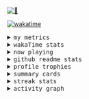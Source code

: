 [![🐙](https://hits.seeyoufarm.com/api/count/incr/badge.svg?url=https%3A%2F%2Fgithub.com%2Fktnkk%2Fhit-counter&count_bg=%23070707&title_bg=%23070707&icon=&icon_color=%23E7E7E7&title=visitors&edge_flat=true)](https://hits.seeyoufarm.com)

[![wakatime](https://wakatime.com/badge/user/43ee8060-219a-4cc8-b7a0-9a681ab5a8a7.svg)](https://wakatime.com/@43ee8060-219a-4cc8-b7a0-9a681ab5a8a7)

<details>
  <summary> <samp>my metrics</samp></summary>
  
  <br>
  
 ![🐳](https://github.com/kkhys/kkhys/blob/main/github-metrics.svg)
  
  ***
</details>

<details>
  <summary> <samp>wakaTime stats</samp></summary>
  
  <br>
  
<!--START_SECTION:waka-->
![Code Time](http://img.shields.io/badge/Code%20Time-330%20hrs%2037%20mins-blue)

**🐱 My GitHub Data** 

> 📦 4.9 MB Used in GitHub's Storage 
 > 
> 🏆 1,156 Contributions in the Year 2023
 > 
> 💼 Opted to Hire
 > 
> 📜 3 Public Repositories 
 > 
> 🔑 56 Private Repositories 
 > 
**I'm an Early 🐤** 

```text
🌞 Morning                4841 commits        ███████████░░░░░░░░░░░░░░   44.63 % 
🌆 Daytime                2368 commits        █████░░░░░░░░░░░░░░░░░░░░   21.83 % 
🌃 Evening                2912 commits        ███████░░░░░░░░░░░░░░░░░░   26.85 % 
🌙 Night                  725 commits         ██░░░░░░░░░░░░░░░░░░░░░░░   06.68 % 
```
📅 **I'm Most Productive on Monday** 

```text
Monday                   2024 commits        █████░░░░░░░░░░░░░░░░░░░░   18.66 % 
Tuesday                  1831 commits        ████░░░░░░░░░░░░░░░░░░░░░   16.88 % 
Wednesday                1962 commits        █████░░░░░░░░░░░░░░░░░░░░   18.09 % 
Thursday                 1725 commits        ████░░░░░░░░░░░░░░░░░░░░░   15.90 % 
Friday                   1846 commits        ████░░░░░░░░░░░░░░░░░░░░░   17.02 % 
Saturday                 779 commits         ██░░░░░░░░░░░░░░░░░░░░░░░   07.18 % 
Sunday                   679 commits         ██░░░░░░░░░░░░░░░░░░░░░░░   06.26 % 
```


📊 **This Week I Spent My Time On** 

```text
🕑︎ Time Zone: Asia/Tokyo

💬 Programming Languages: 
Other                    39 hrs 30 mins      ███████████████████░░░░░░   76.11 % 
TypeScript               5 hrs 3 mins        ██░░░░░░░░░░░░░░░░░░░░░░░   09.76 % 
JavaScript               2 hrs 1 min         █░░░░░░░░░░░░░░░░░░░░░░░░   03.89 % 
JSON                     1 hr 13 mins        █░░░░░░░░░░░░░░░░░░░░░░░░   02.35 % 
Java                     1 hr 6 mins         █░░░░░░░░░░░░░░░░░░░░░░░░   02.12 % 

🔥 Editors: 
Chrome                   39 hrs 30 mins      ███████████████████░░░░░░   76.11 % 
IntelliJ                 8 hrs 12 mins       ████░░░░░░░░░░░░░░░░░░░░░   15.83 % 
WebStorm                 3 hrs 23 mins       ██░░░░░░░░░░░░░░░░░░░░░░░   06.52 % 
RubyMine                 47 mins             ░░░░░░░░░░░░░░░░░░░░░░░░░   01.53 % 
DataGrip                 0 secs              ░░░░░░░░░░░░░░░░░░░░░░░░░   00.00 % 

💻 Operating System: 
Linux                    39 hrs 30 mins      ███████████████████░░░░░░   76.11 % 
Mac                      12 hrs 23 mins      ██████░░░░░░░░░░░░░░░░░░░   23.89 % 
```


 Last Updated on 2023/03/11 18:32:24 UTC
<!--END_SECTION:waka-->
  
  ***
</details>


<details>
  <summary> <samp>now playing</samp></summary>
  
  <br>
 
 [![🐟](https://spotify-github-profile.vercel.app/api/view?uid=31ryofms4dnv7mrohhepo4c4zgqu&cover_image=true&theme=default&show_offline=false&background_color=121212&bar_color=53b14f&bar_color_cover=false)](https://open.spotify.com/user/31ryofms4dnv7mrohhepo4c4zgqu)
  
  ***
</details>

<details>
  <summary> <samp>github readme stats</samp></summary>
  
  <br>
  
 <p align="left"> 
  <img alt="🐠" src="https://github-readme-stats.vercel.app/api?username=kkhys&count_private=true&show_icons=true&theme=dark&include_all_commits=true" />
  <img alt="🐟" src="https://github-readme-stats.vercel.app/api/top-langs/?username=kkhys&layout=compact&theme=dark&langs_count=10&hide=HTML,CSS,SCSS" />
</p>
  
  ***
</details>

<details>
  <summary> <samp>profile trophies</samp></summary>
  
  <br>
  
  [![🐬](https://github-profile-trophy.vercel.app/?username=kkhys&rank=SECRET,SSS,SS,S,AAA,AA,A&theme=darkhub&row=1&margin-w=10&no-bg=true)](https://github.com/ryo-ma/github-profile-trophy)
  
  ***
</details>

<details>
  <summary> <samp>summary cards</samp></summary>
  
  <br>
  
  ![🐋](https://github-profile-summary-cards.vercel.app/api/cards/profile-details?username=kkhys&theme=github_dark)
  ![🦑](https://github-profile-summary-cards.vercel.app/api/cards/repos-per-language?username=kkhys&theme=github_dark)
  ![🦭](https://github-profile-summary-cards.vercel.app/api/cards/most-commit-language?username=kkhys&theme=github_dark)
  ![🦀](https://github-profile-summary-cards.vercel.app/api/cards/stats?username=kkhys&theme=github_dark)
  ![🦈](https://github-profile-summary-cards.vercel.app/api/cards/productive-time?username=kkhys&theme=github_dark)
  
  ***
</details>

<details>
  <summary> <samp>streak stats</samp></summary>
  
  <br>
  
  [![🐠](http://github-readme-streak-stats.herokuapp.com?user=kkhys&theme=dark)](https://git.io/streak-stats)
  
  ***
</details>

<details>
  <summary> <samp>activity graph</samp></summary>
  
  <br>
  
  [![🐡](https://github-readme-activity-graph.cyclic.app/graph?username=kkhys&theme=xcode)](https://github.com/ashutosh00710/github-readme-activity-graph)
  
  ***
</details>
